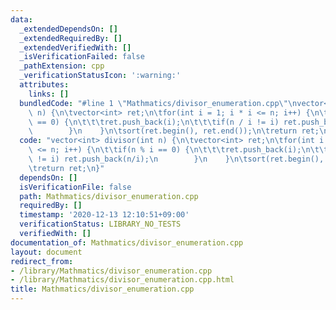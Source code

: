 ```yaml
---
data:
  _extendedDependsOn: []
  _extendedRequiredBy: []
  _extendedVerifiedWith: []
  _isVerificationFailed: false
  _pathExtension: cpp
  _verificationStatusIcon: ':warning:'
  attributes:
    links: []
  bundledCode: "#line 1 \"Mathmatics/divisor_enumeration.cpp\"\nvector<int> divisor(int\
    \ n) {\n\tvector<int> ret;\n\tfor(int i = 1; i * i <= n; i++) {\n\t\tif(n % i\
    \ == 0) {\n\t\t\tret.push_back(i);\n\t\t\tif(n / i != i) ret.push_back(n/i);\n\
    \        }\n    }\n\tsort(ret.begin(), ret.end());\n\treturn ret;\n}\n"
  code: "vector<int> divisor(int n) {\n\tvector<int> ret;\n\tfor(int i = 1; i * i\
    \ <= n; i++) {\n\t\tif(n % i == 0) {\n\t\t\tret.push_back(i);\n\t\t\tif(n / i\
    \ != i) ret.push_back(n/i);\n        }\n    }\n\tsort(ret.begin(), ret.end());\n\
    \treturn ret;\n}"
  dependsOn: []
  isVerificationFile: false
  path: Mathmatics/divisor_enumeration.cpp
  requiredBy: []
  timestamp: '2020-12-13 12:10:51+09:00'
  verificationStatus: LIBRARY_NO_TESTS
  verifiedWith: []
documentation_of: Mathmatics/divisor_enumeration.cpp
layout: document
redirect_from:
- /library/Mathmatics/divisor_enumeration.cpp
- /library/Mathmatics/divisor_enumeration.cpp.html
title: Mathmatics/divisor_enumeration.cpp
---
```

